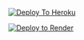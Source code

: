 [![Deploy To Heroku](https://www.herokucdn.com/deploy/button.svg)](https://dashboard.heroku.com/new?template=https://github.com/Zenith-Officia/Leak-Txt-Uploader-Working.git)

[![Deploy to Render](https://render.com/images/deploy-to-render-button.svg)](https://render.com/deploy?repo=https://github.com/DemonArmyBot/Leak-Txt-Uploader-Working)
